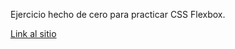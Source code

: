 Ejercicio hecho de cero para practicar CSS Flexbox.

[Link al sitio](https://dbsantiago.github.io/Codecademy/FrontEndEngineer/42-businessSite/index.html)